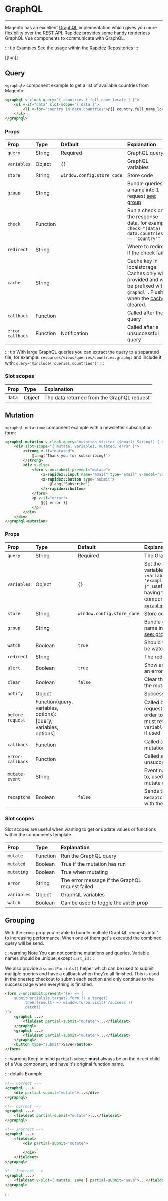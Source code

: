 # GraphQL

---

Magento has an excellent [GraphQL](https://devdocs.magento.com/guides/v2.4/graphql/) implementation which gives you more flexibility over the [REST API](https://devdocs.magento.com/guides/v2.4/rest/bk-rest.html). Rapidez provides some handy renderless GraphQL Vue components to communicate with GraphQL.

::: tip Examples
See the usage within the [Rapidez Repositories](https://github.com/search?q=org%3Arapidez+graphql+language%3ABlade&type=code&l=Blade)
:::

[[toc]]

## Query

`<graphql>` component example to get a list of available countries from Magento:

```html
<graphql v-cloak query="{ countries { full_name_locale } }">
    <ul v-if="data" slot-scope="{ data }">
        <li v-for="country in data.countries">@{{ country.full_name_locale }}</li>                
    </ul>
</graphql>
```

### Props

Prop | Type | Default | Explanation
:--- | :--- | :--- | :---
`query` | String | Required | GraphQL query
`variables` | Object | `{}` | GraphQL variables
`store` | String | `window.config.store_code` | Store code
[`group`](#grouping) | String | | Bundle queries by a name into 1 request [see: group](#grouping)
`check` | Function | | Run a check on the response data, for example: `check="(data) => data.countries[0] == 'Country'"`
`redirect` | String | | Where to redirect if the check fails
`cache` | String | | Cache key in localstorage. Caches only when provided and will be prefixed with `graphql_`. Flushes when the [cache](cache.md) is cleared.
`callback` | Function | | Called after the query
`error-callback` | Function | Notification | Called after a unsuccessful query

::: tip
With large GraphQL queries you can extract the query to a separated file, for example: `resources/views/queries/countries.graphql` and include it with: `query='@include('queries.countries')'`
:::

### Slot scopes

Prop | Type | Explanation
:--- | :--- | :---
`data` | Object | The data returned from the GraphQL request

## Mutation

`<graphql-mutation>` component example with a newsletter subscription form:

```html
<graphql-mutation v-cloak query="mutation visitor ($email: String!) { subscribeEmailToNewsletter(email: $email) { status } }" :alert="false" :clear="true">
    <div slot-scope="{ mutate, variables, mutated, error }">
        <strong v-if="mutated">
            @lang('Thank you for subscribing!')
        </strong>
        <div v-else>
            <form v-on:submit.prevent="mutate">
                <x-rapidez::input name="email" type="email" v-model="variables.email"/>
                <x-rapidez::button type="submit">
                    @lang('Subscribe')
                </x-rapidez::button>
            </form>
            <p v-if="error">
                @{{ error }}
            </p>
        </div>
    </div>
</graphql-mutation>
```

### Props

Prop | Type | Default | Explanation
:--- | :--- | :--- | :---
`query` | String | Required | The GraphQL query
`variables` | Object | `{}` | Set the default variables `:variables="{ email: 'example@rapidez.io' }"`, useful when having the mutation component within the [`<graphql>`](graphql-components.md#query) component
`store` | String | `window.config.store_code` | Store code
[`group`](#grouping) | String | | Bundle queries by a name into 1 request [see: group](#grouping)
`watch` | Boolean | `true` | Should the `variables` be watched?
`redirect` | String | | The redirect url
`alert` | Boolean | `true` | Show an alert when an error occurs
`clear` | Boolean | `false` | Clear the values after the mutation
`notify` | Object | | Success notification
`before-request` | Function(query, variables, options): [query, variables, options] | | Called before the request is sent in order to change, must return `[query, variables, options]` if used
`callback` | Function | | Called after the mutation
`error-callback` | Function | | Called after a unsuccessful query
`mutate-event` | String | | Event name to listen to, used to trigger the mutate method
`recaptcha` | Boolean | `false` | Sends the `X-ReCaptcha` header with the request

### Slot scopes

Slot scopes are useful when wanting to get or update values or functions within the components template.

Prop | Type | Explanation
:--- | :--- | :---
`mutate` | Function | Run the GraphQL query 
`mutated` | Boolean | True if the mutation has run
`mutating` | Boolean | True when mutating
`error` | String | The error message if the GraphQL request failed
`variables` | Object | GraphQL variables
`watch` | Boolean | Can be used to toggle the `watch` prop

## Grouping

With the `group` prop you're able to bundle multiple GraphQL requests into 1 to increasing performance. When one of them get's executed the combined query will be send.

::: warning Note
You can not combine mutations and queries. Variable names should be unique, except `cart_id`
:::

We also provide a `submitPartials()` helper which can be used to submit multiple queries and have a callback when they're all finished. This is used in the onestep checkout to submit each section and only continue to the success page when everything is finished.

```html
<form v-on:sumbit.prevent="(e) => {
    submitPartials(e.target?.form ?? e.target)
        .then((result) => window.Turbo.visit('/success'))
        .catch()
}">
    <graphql ...>
        <fieldset partial-submit="mutate">...</fieldset>
    </graphql>
    <graphql ...>
        <fieldset partial-submit="mutate">...</fieldset>
    </graphql>
    <button type="submit">Save</button>
</form>
```





::: warning Keep in mind
`partial-submit` **must** always be on the direct child of a Vue component, and have it's original function name.

::: details Example
```html
<!-- Correct -->
<graphql ...>
    <div partial-submit="mutate">...</div>
</graphql>

<!-- Correct -->
<graphql ...>
    <fieldset partial-submit="mutate">...</fieldset>
</graphql>

<!-- Inorrect -->
<graphql ...>
    <fieldset>
        <div partial-submit="mutate">
            ...
        </div>
    </fieldset>
</graphql>

<!-- Inorrect -->
<graphql ...>
    <fieldset v-slot={ mutate: save } partial-submit="save">...</fieldset>
</graphql>
```
:::
